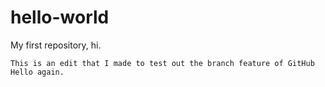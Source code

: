 # hello-world
My first repository, hi.

    This is an edit that I made to test out the branch feature of GitHub
    Hello again.
  

